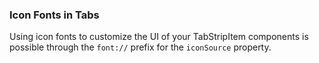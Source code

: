 ### Icon Fonts in Tabs

Using icon fonts to customize the UI of your TabStripItem components is possible through the `font://` prefix for the `iconSource` property.
<snippet id='bottom-tips-icons-ng'/>